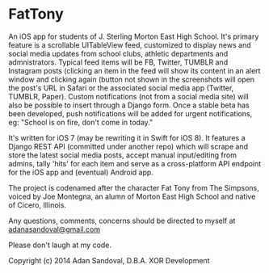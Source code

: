 FatTony
=======
  
An iOS app for students of J. Sterling Morton East High School. It's primary feature is a scrollable UITableView feed, customized to display news and social media updates from school clubs, athletic departments and admnistrators. Typical feed items will be FB, Twitter, TUMBLR and Instagram posts (clicking an item in the feed will show its content in an alert window and clicking again (button not shown in the screenshots will open the post's URL in Safari or the associated social media app (Twitter, TUMBLR, Paper). Custom notifications (not from a social media site) will also be possible to insert through a Django form. Once a stable beta has been developed, push notifications will be added for urgent notifications, eg: "School is on fire, don't come in today."

It's written for iOS 7 (may be rewriting it in Swift for iOS 8). It features a Django REST API (committed under another repo) which will scrape and store the latest social media posts, accept manual input/editing from admins, tally 'hits' for each item and serve as a cross-platform API endpoint for the iOS app and (eventual) Android app.

The project is codenamed after the character Fat Tony from The Simpsons, voiced by Joe Montegna, an alumn of Morton East High School and native of Cicero, Illinois.

Any questions, comments, concerns should be directed to myself at adanasandoval@gmail.com

Please don't laugh at my code.

Copyright (c) 2014 Adan Sandoval, D.B.A. XOR Development
